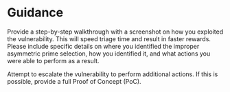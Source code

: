 # Guidance

Provide a step-by-step walkthrough with a screenshot on how you exploited the vulnerability. This will speed triage time and result in faster rewards. Please include specific details on where you identified the improper asymmetric prime selection, how you identified it, and what actions you were able to perform as a result.

Attempt to escalate the vulnerability to perform additional actions. If this is possible, provide a full Proof of Concept (PoC).

